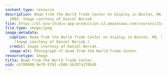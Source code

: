 ```yaml
---
content_type: resource
description: Beam from the World Trade Center on display in Boston, MA, Sept. 11,
  2002. Image courtesy of Daniel Bersak.
file: https://ol-ocw-studio-app-production.s3.amazonaws.com/courses/21g-013-out-of-ground-zero-catastrophe-and-memory-fall-2005/cb7000089e705791c9805b107a2705d9_21g-013f05.jpg
file_type: image/jpeg
image_metadata:
  caption: Beam from the World Trade Center on display in Boston, MA, Sept. 11, 2002.
    (Image courtesy of Daniel Bersak.)
  credit: Image courtesy of Daniel Bersak.
  image-alt: Photograph of beam from the World Trade Center.
resourcetype: Image
title: Beam from the World Trade Center
uid: cb700008-9e70-5791-c980-5b107a2705d9
---
```

